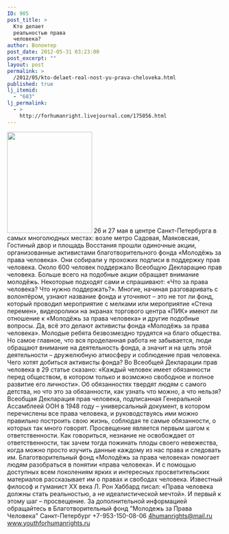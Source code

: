 ```yaml
---
ID: 905
post_title: >
  Кто делает
  реальностью права
  человека?
author: Волонтер
post_date: 2012-05-31 03:23:00
post_excerpt: ""
layout: post
permalink: >
  /2012/05/kto-delaet-real-nost-yu-prava-cheloveka.html
published: true
lj_itemid:
  - "683"
lj_permalink:
  - >
    http://forhumanright.livejournal.com/175056.html
---
```

<a href="http://pics.livejournal.com/forhumanright/pic/0000kag5/"><img src="http://pics.livejournal.com/forhumanright/pic/0000kag5" width="198" height="235" border='0'/></a> 26 и 27 мая в центре Санкт-Петербурга в самых многолюдных местах: возле метро Садовая, Маяковская, Гостиный двор и площадь Восстания прошли одиночные акции, организованные активистами благотворительного фонда «Молодёжь за права человека». Они собирали у прохожих подписи в поддержку прав человека. Около 600 человек поддержало Всеобщую Декларацию прав человека.
Больше всего на подобные акции обращает внимание молодёжь. Некоторые подходят сами и спрашивают: «Что за права человека? Что нужно поддержать?». Многие, начиная разговаривать с волонтёром, узнают название фонда и уточняют – это не тот ли фонд, который проводил мероприятие с мелками или мероприятие «Стена перемен», видеоролики на экранах торгового центра «ПИК» имеют ли отношение к «Молодёжь за права человека» и другие подобные вопросы. Да, всё это делают активисты фонда «Молодёжь за права человека». Молодые ребята безвозмездно трудятся на благо общества. Но самое главное, что вся проделанная работа не забывается, люди обращают внимание на деятельность фонда, а значит и на цель этой деятельности – дружелюбную атмосферу и соблюдение прав человека. Чего хотят добиться активисты фонда? 
Во Всеобщей Декларации прав человека в 29 статье сказано: «Каждый человек имеет обязанности перед обществом, в котором только и возможно свободное и полное развитие его личности». Об обязанностях твердят людям с самого детства, но что это за обязанности, как узнать что можно, а что нельзя? Всеобщая Декларация прав человека, подписанная Генеральной Ассамблеей ООН в 1948 году – универсальный документ, в котором перечислены все права человека, и руководствуясь ими можно правильно построить свою жизнь, соблюдая те самые обязанности, о которых так много говорят. Просвещение является первым шагом к ответственности. Как говориться, незнание не освобождает от ответственности, так зачем тогда пожинать плоды своего невежества, когда можно просто изучить данные каждому из нас права и следовать им. 
Благотворительный фонд «Молодёжь за права человека» помогает людям разобраться в понятии «права человека». И с помощью доступных всем поколениям ярких и интересных просветительских материалов рассказывает им о правах и свободах человека. 
Известный философ и гуманист ХХ века Л. Рон Хаббард писал: «Права человека должны стать реальностью, а не идеалистической мечтой». И первый к этому шаг – просвещение. 
За дополнительной информацией обращайтесь в
Благотворительный фонд
"Молодежь за Права Человека" Санкт-Петербург 
+7-953-150-08-06 
4humanrights@mail.ru
www.youthforhumanrights.ru